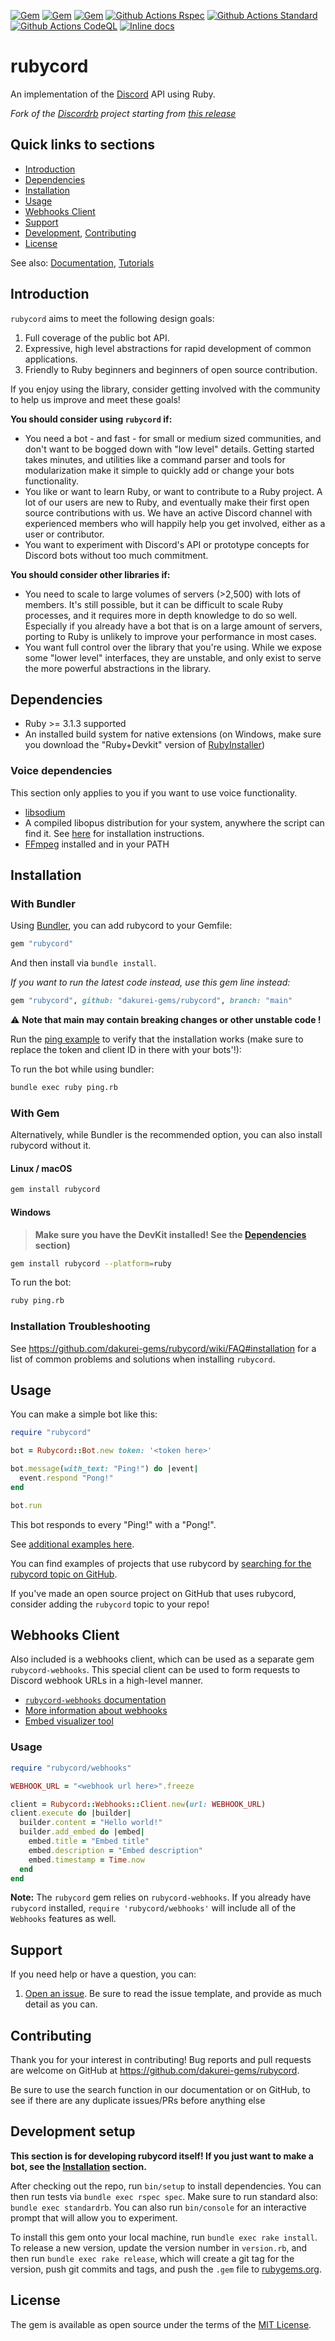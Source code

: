 [![Gem](https://img.shields.io/gem/v/rubycord.svg)](https://rubygems.org/gems/rubycord)
[![Gem](https://img.shields.io/gem/dt/rubycord.svg)](https://rubygems.org/gems/rubycord)
[![Gem](https://img.shields.io/badge/docs-v3.5.1-979797.svg)](https://dakurei-gems.github.io/rubycord/v3.5.1/)
[![Github Actions Rspec](https://github.com/dakurei-gems/rubycord/actions/workflows/rspec.yml/badge.svg?branch=main&event=push)](https://github.com/dakurei-gems/rubycord/actions/workflows/rspec.yml)
[![Github Actions Standard](https://github.com/dakurei-gems/rubycord/actions/workflows/standard.yml/badge.svg?branch=main&event=push)](https://github.com/dakurei-gems/rubycord/actions/workflows/standard.yml)
[![Github Actions CodeQL](https://github.com/dakurei-gems/rubycord/actions/workflows/codeql.yml/badge.svg?branch=main&event=push)](https://github.com/dakurei-gems/rubycord/actions/workflows/codeql.yml)
[![Inline docs](https://img.shields.io/badge/docs-main-979797.svg)](https://dakurei-gems.github.io/rubycord/main/)

# rubycord

An implementation of the [Discord](https://discord.com/) API using Ruby.

_Fork of the [Discordrb](https://github.com/shardlab/discordrb) project starting from [this release](https://github.com/shardlab/discordrb/releases/tag/v3.5.0)_

## Quick links to sections

- [Introduction](https://github.com/dakurei-gems/rubycord#introduction)
- [Dependencies](https://github.com/dakurei-gems/rubycord#dependencies)
- [Installation](https://github.com/dakurei-gems/rubycord#installation)
- [Usage](https://github.com/dakurei-gems/rubycord#usage)
- [Webhooks Client](https://github.com/dakurei-gems/rubycord#webhooks-client)
- [Support](https://github.com/dakurei-gems/rubycord#support)
- [Development](https://github.com/dakurei-gems/rubycord#development), [Contributing](https://github.com/dakurei-gems/rubycord#contributing)
- [License](https://github.com/dakurei-gems/rubycord#license)

See also: [Documentation](https://dakurei-gems.github.io/rubycord/v3.5.1/), [Tutorials](https://github.com/dakurei-gems/rubycord/wiki)

## Introduction

`rubycord` aims to meet the following design goals:

1. Full coverage of the public bot API.
2. Expressive, high level abstractions for rapid development of common applications.
3. Friendly to Ruby beginners and beginners of open source contribution.

If you enjoy using the library, consider getting involved with the community to help us improve and meet these goals!

**You should consider using `rubycord` if:**

- You need a bot - and fast - for small or medium sized communities, and don't want to be bogged down with "low level" details. Getting started takes minutes, and utilities like a command parser and tools for modularization make it simple to quickly add or change your bots functionality.
- You like or want to learn Ruby, or want to contribute to a Ruby project. A lot of our users are new to Ruby, and eventually make their first open source contributions with us. We have an active Discord channel with experienced members who will happily help you get involved, either as a user or contributor.
- You want to experiment with Discord's API or prototype concepts for Discord bots without too much commitment.

**You should consider other libraries if:**

- You need to scale to large volumes of servers (>2,500) with lots of members. It's still possible, but it can be difficult to scale Ruby processes, and it requires more in depth knowledge to do so well. Especially if you already have a bot that is on a large amount of servers, porting to Ruby is unlikely to improve your performance in most cases.
- You want full control over the library that you're using. While we expose some "lower level" interfaces, they are unstable, and only exist to serve the more powerful abstractions in the library.

## Dependencies

* Ruby >= 3.1.3 supported
* An installed build system for native extensions (on Windows, make sure you download the "Ruby+Devkit" version of [RubyInstaller](https://rubyinstaller.org/downloads/))

### Voice dependencies

This section only applies to you if you want to use voice functionality.

- [libsodium](https://github.com/dakurei-gems/rubycord/wiki/Installing-libsodium)
- A compiled libopus distribution for your system, anywhere the script can find it. See [here](https://github.com/dakurei-gems/rubycord/wiki/Installing-libopus) for installation instructions.
- [FFmpeg](https://www.ffmpeg.org/download.html) installed and in your PATH

## Installation

### With Bundler

Using [Bundler](https://bundler.io/#getting-started), you can add rubycord to your Gemfile:

```ruby
gem "rubycord"
```

And then install via `bundle install`.

_If you want to run the latest code instead, use this gem line instead:_
```ruby
gem "rubycord", github: "dakurei-gems/rubycord", branch: "main"
```

⚠️ **Note that main may contain breaking changes or other unstable code !**

Run the [ping example](https://github.com/dakurei-gems/rubycord/blob/main/examples/ping.rb) to verify that the installation works (make sure to replace the token and client ID in there with your bots'!):

To run the bot while using bundler:

```sh
bundle exec ruby ping.rb
```

### With Gem

Alternatively, while Bundler is the recommended option, you can also install rubycord without it.

#### Linux / macOS

```sh
gem install rubycord
```

#### Windows

> **Make sure you have the DevKit installed! See the [Dependencies](https://github.com/dakurei-gems/rubycord#dependencies) section)**

```sh
gem install rubycord --platform=ruby
```

To run the bot:

```sh
ruby ping.rb
```

### Installation Troubleshooting

See <https://github.com/dakurei-gems/rubycord/wiki/FAQ#installation> for a list of common problems and solutions when installing `rubycord`.

## Usage

You can make a simple bot like this:

```ruby
require "rubycord"

bot = Rubycord::Bot.new token: '<token here>'

bot.message(with_text: "Ping!") do |event|
  event.respond "Pong!"
end

bot.run
```

This bot responds to every "Ping!" with a "Pong!".

See [additional examples here](https://github.com/dakurei-gems/rubycord/tree/main/examples).

You can find examples of projects that use rubycord by [searching for the rubycord topic on GitHub](https://github.com/topics/rubycord).

If you've made an open source project on GitHub that uses rubycord, consider adding the `rubycord` topic to your repo!

## Webhooks Client

Also included is a webhooks client, which can be used as a separate gem `rubycord-webhooks`. This special client can be used to form requests to Discord webhook URLs in a high-level manner.

- [`rubycord-webhooks` documentation](https://dakurei-gems.github.io/rubycord/v3.5.1/Rubycord/Webhooks.html)
- [More information about webhooks](https://support.discord.com/hc/en-us/articles/228383668-Intro-to-Webhooks)
- [Embed visualizer tool](https://leovoel.github.io/embed-visualizer/)

### Usage

```ruby
require "rubycord/webhooks"

WEBHOOK_URL = "<webhook url here>".freeze

client = Rubycord::Webhooks::Client.new(url: WEBHOOK_URL)
client.execute do |builder|
  builder.content = "Hello world!"
  builder.add_embed do |embed|
    embed.title = "Embed title"
    embed.description = "Embed description"
    embed.timestamp = Time.now
  end
end
```

**Note:** The `rubycord` gem relies on `rubycord-webhooks`. If you already have `rubycord` installed, `require 'rubycord/webhooks'` will include all of the `Webhooks` features as well.

## Support

If you need help or have a question, you can:

1. [Open an issue](https://github.com/dakurei-gems/rubycord/issues). Be sure to read the issue template, and provide as much detail as you can.

## Contributing

Thank you for your interest in contributing!
Bug reports and pull requests are welcome on GitHub at <https://github.com/dakurei-gems/rubycord>.

Be sure to use the search function in our documentation or on GitHub, to see if there are any duplicate issues/PRs before anything else

## Development setup

**This section is for developing rubycord itself! If you just want to make a bot, see the [Installation](https://github.com/dakurei-gems/rubycord#installation) section.**

After checking out the repo, run `bin/setup` to install dependencies. You can then run tests via `bundle exec rspec spec`. Make sure to run standard also: `bundle exec standardrb`. You can also run `bin/console` for an interactive prompt that will allow you to experiment.

To install this gem onto your local machine, run `bundle exec rake install`. To release a new version, update the version number in `version.rb`, and then run `bundle exec rake release`, which will create a git tag for the version, push git commits and tags, and push the `.gem` file to [rubygems.org](https://rubygems.org).

## License

The gem is available as open source under the terms of the [MIT License](https://opensource.org/licenses/MIT).
